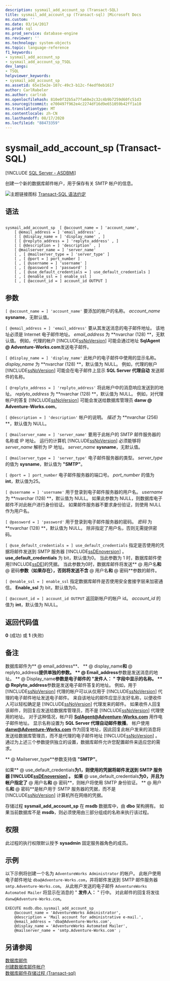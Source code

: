 ```yaml
---
description: sysmail_add_account_sp (Transact-SQL)
title: sysmail_add_account_sp (Transact-sql) |Microsoft Docs
ms.custom: ''
ms.date: 03/14/2017
ms.prod: sql
ms.prod_service: database-engine
ms.reviewer: ''
ms.technology: system-objects
ms.topic: language-reference
f1_keywords:
- sysmail_add_account_sp
- sysmail_add_account_sp_TSQL
dev_langs:
- TSQL
helpviewer_keywords:
- sysmail_add_account_sp
ms.assetid: 65e15e2e-107c-49c3-b12c-f4edf0eb1617
author: CarlRabeler
ms.author: carlrab
ms.openlocfilehash: 810e0f32b5a77fa60e2c32c4b9b7259d60fc51d3
ms.sourcegitcommit: e700497f962e4c2274df16d9e651059b42ff1a10
ms.translationtype: MT
ms.contentlocale: zh-CN
ms.lasthandoff: 08/17/2020
ms.locfileid: "88473359"
---
```

# <a name="sysmail_add_account_sp-transact-sql"></a>sysmail_add_account_sp (Transact-SQL)
[!INCLUDE [SQL Server - ASDBMI](../../includes/applies-to-version/sql-asdbmi.md)]

  创建一个新的数据库邮件帐户，用于保存有关 SMTP 帐户的信息。  
  
 ![主题链接图标](../../database-engine/configure-windows/media/topic-link.gif "“主题链接”图标") [Transact-SQL 语法约定](../../t-sql/language-elements/transact-sql-syntax-conventions-transact-sql.md)  
  
## <a name="syntax"></a>语法  
  
```  
  
sysmail_add_account_sp  [ @account_name = ] 'account_name',  
    [ @email_address = ] 'email_address' ,  
    [ [ @display_name = ] 'display_name' , ]  
    [ [ @replyto_address = ] 'replyto_address' , ]  
    [ [ @description = ] 'description' , ]  
    [ @mailserver_name = ] 'server_name'   
    [ , [ @mailserver_type = ] 'server_type' ]  
    [ , [ @port = ] port_number ]  
    [ , [ @username = ] 'username' ]  
    [ , [ @password = ] 'password' ]  
    [ , [ @use_default_credentials = ] use_default_credentials ]  
    [ , [ @enable_ssl = ] enable_ssl ]  
    [ , [ @account_id = ] account_id OUTPUT ]  
```  
  
## <a name="arguments"></a>参数  
`[ @account_name = ] 'account_name'` 要添加的帐户的名称。 *account_name* **sysname**，无默认值。  
  
`[ @email_address = ] 'email_address'` 要从其发送消息的电子邮件地址。 该地址必须是 Internet 电子邮件地址。 *email_address* 为 **nvarchar (128) **，无默认值。 例如，代理的帐户 [!INCLUDE[ssNoVersion](../../includes/ssnoversion-md.md)] 可能会通过地址 **SqlAgent \@ Adventure-Works.com**发送电子邮件。  
  
`[ @display_name = ] 'display_name'` 此帐户的电子邮件中使用的显示名称。 *display_name* 为 **nvarchar (128) **，默认值为 NULL。 例如，代理的帐户 [!INCLUDE[ssNoVersion](../../includes/ssnoversion-md.md)] 可能会在电子邮件上显示 **SQL Server 代理自动** 发送邮件的名称。  
  
`[ @replyto_address = ] 'replyto_address'` 将此帐户中的消息响应发送到的地址。 *replyto_address* 为 **nvarchar (128) **，默认值为 NULL。 例如，对代理帐户的答复 [!INCLUDE[ssNoVersion](../../includes/ssnoversion-md.md)] 可能会发送给数据库管理员 **danw \@ Adventure-Works.com**。  
  
`[ @description = ] 'description'` 帐户的说明。 *描述* 为 **nvarchar (256) **，默认值为 NULL。  
  
`[ @mailserver_name = ] 'server_name'` 要用于此帐户的 SMTP 邮件服务器的名称或 IP 地址。 运行的计算机 [!INCLUDE[ssNoVersion](../../includes/ssnoversion-md.md)] 必须能够将 *server_name* 解析为 IP 地址。 *server_name* **sysname**，无默认值。  
  
`[ @mailserver_type = ] 'server_type'` 电子邮件服务器的类型。 *server_type* 的值为 **sysname**，默认值为 **"SMTP"**。  
  
`[ @port = ] port_number` 电子邮件服务器的端口号。 *port_number* 的值为 **int**，默认值为25。  
  
`[ @username = ] 'username'` 用于登录到电子邮件服务器的用户名。 *username* 为 **nvarchar (128) **，默认值为 NULL。 如果此参数为 NULL，则数据库电子邮件不对此帐户进行身份验证。 如果邮件服务器不要求身份验证，则使用 NULL 作为用户名。  
  
`[ @password = ] 'password'` 用于登录到电子邮件服务器的密码。 *密码* 为 **nvarchar (128) **，默认值为 NULL。 除非指定了用户名，否则无需提供密码。  
  
`[ @use_default_credentials = ] use_default_credentials` 指定是否使用的凭据将邮件发送到 SMTP 服务器 [!INCLUDE[ssDEnoversion](../../includes/ssdenoversion-md.md)] 。 **use_default_credentials** 为 bit，默认值为0。 当此参数为 1 时，数据库邮件使用[!INCLUDE[ssDE](../../includes/ssde-md.md)]的凭据。 当此参数为0时，数据库邮件将发送** \@ 用户名**和** \@ 密码**参数（如果存在），否则将发送不含** \@ 用户名**和** \@ 密码**参数的邮件。  
  
`[ @enable_ssl = ] enable_ssl` 指定数据库邮件是否使用安全套接字层来加密通信。 **Enable_ssl** 为 bit，默认值为0。  
  
`[ @account_id = ] account_id OUTPUT` 返回新帐户的帐户 id。 *account_id* 的值为 **int**，默认值为 NULL。  
  
## <a name="return-code-values"></a>返回代码值  
 **0** (成功) 或 **1** (失败)   
  
## <a name="remarks"></a>备注  
 数据库邮件为** \@ email_address**、 ** \@ display_name**和** \@ replyto_address**提供单独的参数。 ** \@ Email_address**参数是发送消息的地址。 ** \@ Display_name**参数是电子邮件的 "**发件人：** " 字段中显示的名称。 ** \@ Replyto_address**参数是发送电子邮件答复的地址。 例如，用于 [!INCLUDE[ssNoVersion](../../includes/ssnoversion-md.md)] 代理的帐户可以从仅用于 [!INCLUDE[ssNoVersion](../../includes/ssnoversion-md.md)] 代理的电子邮件地址发送电子邮件。 来自该地址的邮件应显示友好名称，以便收件人可以轻松确定是 [!INCLUDE[ssNoVersion](../../includes/ssnoversion-md.md)] 代理发来的邮件。 如果收件人回复该邮件，则回复应发送给数据库管理员，而不是 [!INCLUDE[ssNoVersion](../../includes/ssnoversion-md.md)] 代理使用的地址。 对于这种情况，帐户将 **SqlAgent@Adventure-Works.com** 用作电子邮件地址。 显示名称设置为 **SQL Server 代理自动邮件散播**。 帐户使用 **danw@Adventure-Works.com** 作为回复地址，因此回复此帐户发来的消息将发送给数据库管理员，而不是代理的电子邮件地址 [!INCLUDE[ssNoVersion](../../includes/ssnoversion-md.md)] 。 通过为上述三个参数提供独立的设置，数据库邮件允许您配置邮件来适应您的需求。  
  
 ** \@ Mailserver_type**参数支持值 **"SMTP"**。  
  
 如果** \@ use_default_credentials**为1，则使用的凭据将邮件发送到 SMTP 服务器 [!INCLUDE[ssDEnoversion](../../includes/ssdenoversion-md.md)] 。 如果** \@ use_default_credentials**为0，并且为帐户指定了** \@ 用户名**和** \@ 密码**，则帐户将使用 SMTP 身份验证。 ** \@ 用户名**和** \@ 密码**是帐户用于 SMTP 服务器的凭据，而不是 [!INCLUDE[ssNoVersion](../../includes/ssnoversion-md.md)] 计算机所在网络的凭据。  
  
 存储过程 **sysmail_add_account_sp** 在 **msdb** 数据库中，由 **dbo** 架构拥有。 如果当前数据库不是 **msdb**，则必须使用由三部分组成的名称来执行该过程。  
  
## <a name="permissions"></a>权限  
 此过程的执行权限默认授予 **sysadmin** 固定服务器角色的成员。  
  
## <a name="examples"></a>示例  
 以下示例将创建一个名为 `AdventureWorks Administrator` 的帐户。 此帐户使用电子邮件地址 `dba@Adventure-Works.com`，并将邮件发送到 SMTP 邮件服务器 `smtp.Adventure-Works.com`。 从此帐户发送的电子邮件 `AdventureWorks Automated Mailer` 将显示在消息的 " **发件人：** " 行中。 对此邮件的回复将发往 `danw@Adventure-Works.com`。  
  
```  
EXECUTE msdb.dbo.sysmail_add_account_sp  
    @account_name = 'AdventureWorks Administrator',  
    @description = 'Mail account for administrative e-mail.',  
    @email_address = 'dba@Adventure-Works.com',  
    @display_name = 'AdventureWorks Automated Mailer',  
    @mailserver_name = 'smtp.Adventure-Works.com' ;  
```  
  
## <a name="see-also"></a>另请参阅  
 [数据库邮件](../../relational-databases/database-mail/database-mail.md)   
 [创建数据库邮件帐户](../../relational-databases/database-mail/create-a-database-mail-account.md)   
 [数据库邮件存储过程 &#40;Transact-sql&#41;](../../relational-databases/system-stored-procedures/database-mail-stored-procedures-transact-sql.md)  
  
  

